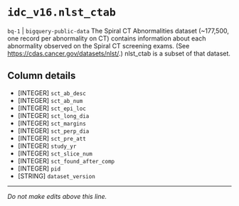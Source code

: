 # `idc_v16.nlst_ctab`
`bq-1` | `bigquery-public-data`
The Spiral CT Abnormalities dataset (~177,500, one record per abnormality on CT) contains information about each abnormality observed on the Spiral CT screening exams. (See https://cdas.cancer.gov/datasets/nlst/.) nlst_ctab is a subset of that dataset. 

## Column details
* [INTEGER]   `sct_ab_desc`
* [INTEGER]   `sct_ab_num`
* [INTEGER]   `sct_epi_loc`
* [INTEGER]   `sct_long_dia`
* [INTEGER]   `sct_margins`
* [INTEGER]   `sct_perp_dia`
* [INTEGER]   `sct_pre_att`
* [INTEGER]   `study_yr`
* [INTEGER]   `sct_slice_num`
* [INTEGER]   `sct_found_after_comp`
* [INTEGER]   `pid`
* [STRING]    `dataset_version`

-------------------------------------------------------------------------------
*Do not make edits above this line.*
